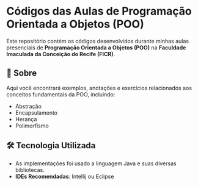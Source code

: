# Códigos das Aulas de Programação Orientada a Objetos (POO)

Este repositório contém os códigos desenvolvidos durante minhas aulas presenciais de **Programação Orientada a Objetos (POO)** na **Faculdade Imaculada da Conceição do Recife (FICR)**.

## 📌 Sobre  
Aqui você encontrará exemplos, anotações e exercícios relacionados aos conceitos fundamentais da POO, incluindo:  
- Abstração  
- Encapsulamento  
- Herança  
- Polimorfismo  

## 🛠 Tecnologia Utilizada  
- As implementações foi usado a linguagem Java e suas diversas bibliotecas.
- **IDEs Recomendadas**: Intellij ou Eclipse 

